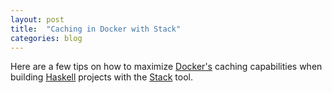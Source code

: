 ```yaml
---
layout: post
title:  "Caching in Docker with Stack"
categories: blog
---
```


Here are a few tips on how to maximize
[Docker's](https://www.docker.com)
caching capabilities when building
[Haskell](https://www.haskell.org/)
projects with the
[Stack](https://www.stackage.org/)
tool.
